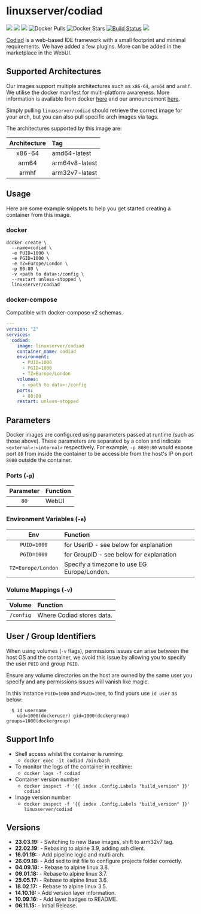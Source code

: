 # linuxserver/codiad

[![](https://img.shields.io/discord/354974912613449730.svg?logo=discord&label=LSIO%20Discord&style=flat-square)](https://discord.gg/YWrKVTn) [![](https://images.microbadger.com/badges/version/linuxserver/codiad.svg)](https://microbadger.com/images/linuxserver/codiad) [![](https://images.microbadger.com/badges/image/linuxserver/codiad.svg)](https://microbadger.com/images/linuxserver/codiad) ![Docker Pulls](https://img.shields.io/docker/pulls/linuxserver/codiad.svg) ![Docker Stars](https://img.shields.io/docker/stars/linuxserver/codiad.svg) [![Build Status](https://ci.linuxserver.io/buildStatus/icon?job=Docker-Pipeline-Builders/docker-codiad/master)](https://ci.linuxserver.io/job/Docker-Pipeline-Builders/job/docker-codiad/job/master/) [![](https://lsio-ci.ams3.digitaloceanspaces.com/linuxserver/codiad/latest/badge.svg)](https://lsio-ci.ams3.digitaloceanspaces.com/linuxserver/codiad/latest/index.html)

[Codiad](http://codiad.com/) is a web-based IDE framework with a small footprint and minimal requirements. We have added a few plugins. More can be added in the marketplace in the WebUI.

## Supported Architectures

Our images support multiple architectures such as `x86-64`, `arm64` and `armhf`. We utilise the docker manifest for multi-platform awareness. More information is available from docker [here](https://github.com/docker/distribution/blob/master/docs/spec/manifest-v2-2.md#manifest-list) and our announcement [here](https://blog.linuxserver.io/2019/02/21/the-lsio-pipeline-project/).

Simply pulling `linuxserver/codiad` should retrieve the correct image for your arch, but you can also pull specific arch images via tags.

The architectures supported by this image are:

| Architecture | Tag |
| :---: | :--- |
| x86-64 | amd64-latest |
| arm64 | arm64v8-latest |
| armhf | arm32v7-latest |

## Usage

Here are some example snippets to help you get started creating a container from this image.

### docker

```text
docker create \
  --name=codiad \
  -e PUID=1000 \
  -e PGID=1000 \
  -e TZ=Europe/London \
  -p 80:80 \
  -v <path to data>:/config \
  --restart unless-stopped \
  linuxserver/codiad
```

### docker-compose

Compatible with docker-compose v2 schemas.

```yaml
---
version: "2"
services:
  codiad:
    image: linuxserver/codiad
    container_name: codiad
    environment:
      - PUID=1000
      - PGID=1000
      - TZ=Europe/London
    volumes:
      - <path to data>:/config
    ports:
      - 80:80
    restart: unless-stopped
```

## Parameters

Docker images are configured using parameters passed at runtime \(such as those above\). These parameters are separated by a colon and indicate `<external>:<internal>` respectively. For example, `-p 8080:80` would expose port `80` from inside the container to be accessible from the host's IP on port `8080` outside the container.

### Ports \(`-p`\)

| Parameter | Function |
| :---: | :--- |
| `80` | WebUI |

### Environment Variables \(`-e`\)

| Env | Function |
| :---: | :--- |
| `PUID=1000` | for UserID - see below for explanation |
| `PGID=1000` | for GroupID - see below for explanation |
| `TZ=Europe/London` | Specify a timezone to use EG Europe/London. |

### Volume Mappings \(`-v`\)

| Volume | Function |
| :---: | :--- |
| `/config` | Where Codiad stores data. |

## User / Group Identifiers

When using volumes \(`-v` flags\), permissions issues can arise between the host OS and the container, we avoid this issue by allowing you to specify the user `PUID` and group `PGID`.

Ensure any volume directories on the host are owned by the same user you specify and any permissions issues will vanish like magic.

In this instance `PUID=1000` and `PGID=1000`, to find yours use `id user` as below:

```text
  $ id username
    uid=1000(dockeruser) gid=1000(dockergroup) groups=1000(dockergroup)
```

## Support Info

* Shell access whilst the container is running: 
  * `docker exec -it codiad /bin/bash`
* To monitor the logs of the container in realtime: 
  * `docker logs -f codiad`
* Container version number 
  * `docker inspect -f '{{ index .Config.Labels "build_version" }}' codiad`
* Image version number
  * `docker inspect -f '{{ index .Config.Labels "build_version" }}' linuxserver/codiad`

## Versions

* **23.03.19:** - Switching to new Base images, shift to arm32v7 tag.
* **22.02.19:** - Rebasing to alpine 3.9, adding ssh client.
* **16.01.19:** - Add pipeline logic and multi arch.
* **26.09.18:** - Add sed to init file to configure projects folder correctly.
* **04.09.18:** - Rebase to alpine linux 3.8.
* **09.01.18:** - Rebase to alpine linux 3.7.
* **25.05.17:** - Rebase to alpine linux 3.6.
* **18.02.17:** - Rebase to alpine linux 3.5.
* **14.10.16:** - Add version layer information.
* **10.09.16:** - Add layer badges to README.
* **06.11.15:** - Initial Release.

